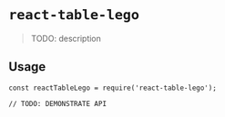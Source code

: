 # `react-table-lego`

> TODO: description

## Usage

```
const reactTableLego = require('react-table-lego');

// TODO: DEMONSTRATE API
```

